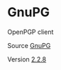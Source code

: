 # GnuPG

OpenPGP client

Source [GnuPG](https://git.gnupg.org/cgi-bin/gitweb.cgi?p=gnupg.git)

Version [2.2.8](https://git.gnupg.org/cgi-bin/gitweb.cgi?p=gnupg.git;a=tag;h=gnupg-2.2.8)
